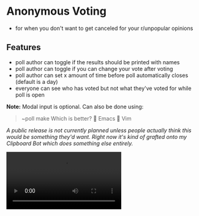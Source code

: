 # Anonymous Voting
- for when you don't want to get canceled for your r/unpopular opinions

## Features
- poll author can toggle if the results should be printed with names
- poll author can toggle if you can change your vote after voting
- poll author can set x amount of time before poll automatically closes (default is a day)
- everyone can see who has voted but not what they've voted for while poll is open

**Note:**
Modal input is optional. Can also be done using:
> ~poll make Which is better?
> 🐧 Emacs 
> 👾 Vim

*A public release is not currently planned unless people actually think this would be something they'd want. Right now it's kind of grafted onto my Clipboard Bot which does something else entirely.*

![demo video](../resources/botshowcase.mp4)